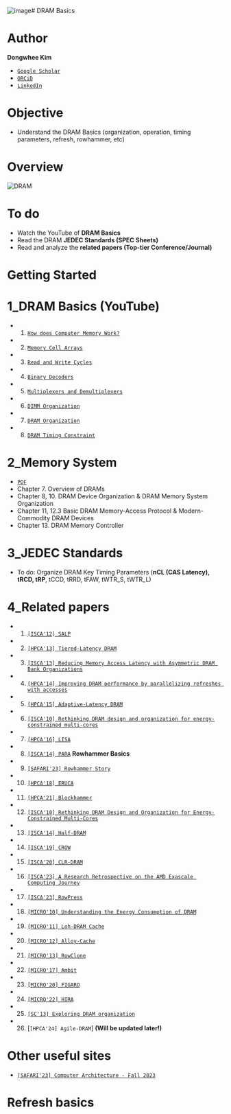 ![image](https://github.com/scalable-arch/DRAM-exercise/assets/62287136/8f13b5c7-091a-491e-bfdb-759d2f2c9844)# DRAM Basics

# Author

**Dongwhee Kim** 

- [```Google Scholar```](https://scholar.google.com/citations?user=8xzqA8YAAAAJ&hl=ko&oi=ao)
- [```ORCiD```](https://orcid.org/0009-0007-1673-1931?fbclid=PAAabkpwNHesKweJ6F2eGZDnFa2sch2211hf6ZY825YKuli5V7lcN7VIfT0CA)
- [```LinkedIn```](https://www.linkedin.com/in/dongwhee-kim-5753a8290)

# Objective
- Understand the DRAM Basics (organization, operation, timing parameters, refresh, rowhammer, etc)

# Overview
![DRAM](https://cdn.ttgtmedia.com/rms/onlineImages/storage_definition-DRAM.jpg)

# To do
- Watch the YouTube of **DRAM Basics**
- Read the DRAM **JEDEC Standards (SPEC Sheets)**
- Read and analyze the **related papers (Top-tier Conference/Journal)**

# Getting Started
  # 1_DRAM Basics (YouTube)
- 1. [```How does Computer Memory Work?```](https://www.youtube.com/watch?v=7J7X7aZvMXQ)
- 2. [```Memory Cell Arrays```](https://www.youtube.com/watch?v=I-9XWtdW_Co)
- 3. [```Read and Write Cycles```](https://www.youtube.com/watch?v=x3jGqOrXXc8)
- 4. [```Binary Decoders```](https://youtu.be/xPCDiEglo98)
- 5. [```Multiplexers and Demultiplexers```](https://youtu.be/jjRTFfZwPLM)
- 6. [```DIMM Organization```](https://youtu.be/Mhqi70OPW0o)
- 7. [```DRAM Organization```](https://www.youtube.com/watch?v=HWw-6SY6VBs&t=955s)
- 8. [```DRAM Timing Constraint```](https://www.youtube.com/watch?v=7STOekOQ_sM&t=830s)

# 2_Memory System
- [```PDF```](https://books.google.co.kr/books?id=SrP3aWed-esC&printsec=copyright&redir_esc=y#v=onepage&q&f=false)
- Chapter 7. Overview of DRAMs
- Chapter 8, 10. DRAM Device Organization & DRAM Memory System Organization
- Chapter 11, 12.3 Basic DRAM Memory-Access Protocol & Modern-Commodity DRAM Devices
- Chapter 13. DRAM Memory Controller
    
 # 3_JEDEC Standards
- To do: Organize DRAM Key Timing Parameters (**nCL (CAS Latency), tRCD, tRP**, tCCD, tRRD, tFAW, tWTR_S, tWTR_L)
  
 # 4_Related papers
- 1. [```[ISCA'12] SALP```](https://dl.acm.org/doi/abs/10.1145/2366231.2337202)
- 2. [```[HPCA'13] Tiered-Latency DRAM```](https://ieeexplore.ieee.org/abstract/document/6522354)
- 3. [```[ISCA'13] Reducing Memory Access Latency with Asymmetric DRAM Bank Organizations```](https://dl.acm.org/doi/abs/10.1145/2485922.2485955)
- 4. [```[HPCA'14] Improving DRAM performance by parallelizing refreshes with accesses```](https://ieeexplore.ieee.org/abstract/document/6835946)
- 5. [```[HPCA'15] Adaptive-Latency DRAM```](https://ieeexplore.ieee.org/abstract/document/7056057)
- 6. [```[ISCA'10] Rethinking DRAM design and organization for energy-constrained multi-cores```](https://dl.acm.org/doi/abs/10.1145/1815961.1815983)
- 7. [```[HPCA'16] LISA```](https://ieeexplore.ieee.org/abstract/document/7446095)
- 8. [```[ISCA'14] PARA```](https://dl.acm.org/doi/abs/10.1145/2678373.2665726) **Rowhammer Basics**
- 9. [```[SAFARI'23] Rowhammer Story```](https://safari.ethz.ch/architecture_seminar/fall2023/lib/exe/fetch.php?media=onur-comparchseminar-fall2023-lecture3-rowhammerstory-afterlecture.pptx)
- 10. [```[HPCA'18] ERUCA```](https://ieeexplore.ieee.org/abstract/document/8327046?casa_token=8BeiJlX4ybwAAAAA:a4fL6fx8xpQItC0CHO8VB89TLi1n6HIYxoT1FXHS4Xn1judk0ZhEJM20skjWH9a2pej-KXs5teY)
- 11. [```[HPCA'21] Blockhammer```](https://ieeexplore.ieee.org/abstract/document/9407238?casa_token=Zmq65LghxmYAAAAA:wCDqnjCYVgrI-SIrqCzB8LlOxJhV1HXt4hByLIl6Le0D88I36dR-Xd8RhMerK7cTxi4QJiJ2NZ8)
- 12. [```[ISCA'10] Rethinking DRAM Design and Organization for Energy-Constrained Multi-Cores```](https://dl.acm.org/doi/abs/10.1145/1815961.1815983?casa_token=j8EpgSzYHMoAAAAA:rtfV6ve36j_oTOz65twmYaAB3WFXjDLCqF0d18EF5X9o5-7gokLCfUSYjYiDhuxNiM-2iTDXCP9GLw)
- 13. [```[ISCA'14] Half-DRAM```](https://dl.acm.org/doi/abs/10.1145/2678373.2665724?casa_token=XiRuG_FZkcUAAAAA:ICwmbryZnLjA9eb2nROxyOc4FQLllO6VAhnq5b9-0nP9AZ19-NES_zOSCTvoNFjWTrhh1YW5_m99mA)
- 14. [```[ISCA'19] CROW```](https://dl.acm.org/doi/abs/10.1145/3307650.3322231?casa_token=s7jHsni4d2EAAAAA:BaJNPiptS36erKY9aBZygXbQBAnQfqneZ8NsvDlQuV0DT2dEufVuBSHBsti5oQqWGPwmSQTXP28dPw)
- 15. [```[ISCA'20] CLR-DRAM```](https://dl.acm.org/doi/abs/10.1109/ISCA45697.2020.00061)
- 16. [```[ISCA'23] A Research Retrospective on the AMD Exascale Computing Journey```](https://dl.acm.org/doi/abs/10.1145/3579371.3589349?casa_token=3tXkFLbf8fwAAAAA:tp1AnhkL56P7LABfd9wmy7BKd7ZnKtwJrLpEGPtnJH369bORZtLl4o0Tlpa3oAGL74cwTiPam4Gohw)
- 17. [```[ISCA'23] RowPress```](https://dl.acm.org/doi/abs/10.1145/3579371.3589063?casa_token=mmmSb24-Tv4AAAAA:PZjx3_FLVTFuofe69QBwDkRBnYXzkBr4qyRX3blBUa4KrOOPDhyxJbtNlworucdN41kqINMfIPVGfA)
- 18. [```[MICRO'10] Understanding the Energy Consumption of DRAM```](https://dl.acm.org/doi/abs/10.1109/MICRO.2010.42)
- 19. [```[MICRO'11] Loh-DRAM Cache```](https://dl.acm.org/doi/abs/10.1145/2155620.2155673?casa_token=RDkt2YlR00MAAAAA:NhLSJy4M0nvyUTU1mO5915MUf5yLMd16lDGYAJa0xnxzBajBw7X9fIzOKLA6AkV64EezSaOJYnehjg)
- 20. [```[MICRO'12] Alloy-Cache```](https://dl.acm.org/doi/abs/10.1109/MICRO.2012.30)
- 21. [```[MICRO'13] RowClone```](https://dl.acm.org/doi/abs/10.1145/2540708.2540725?casa_token=QxUlB-nwgkMAAAAA:63YO5bJ3w9iC6sz2yffiVxKMAQMyILJjlZWZRMWMW1ph2XjCuSHIXlIsNLSub_zQkzQxoK2LCPnJWQ)
- 22. [```[MICRO'17] Ambit```](https://dl.acm.org/doi/abs/10.1145/3123939.3124544)
- 23. [```[MICRO'20] FIGARO```](https://ieeexplore.ieee.org/abstract/document/9251865)
- 24. [```[MICRO'22] HIRA```](https://ieeexplore.ieee.org/abstract/document/9923850?casa_token=RWo-EihE49UAAAAA:b20nJDYcVsRLXeQNo9eDCJgHEiVbaTCTHx0TxwIvkzR7-XOAEptGSzdVAXVeXOS6wVTNlmUGeXA)
- 25. [```[SC'13] Exploring DRAM organization```](https://dl.acm.org/doi/abs/10.1145/2503210.2503215?casa_token=3763j-NWAuMAAAAA:dFw4Dw1bxdi7KkmbZpy0XOdvd4R1hvBkC90wL34giW_DCFdmkYNrs9OxHBbLEMc5c1XqmNJc_U_Yiw) 
- 26. [```[HPCA'24] Agile-DRAM```] **(Will be updated later!)**

# Other useful sites
- [```[SAFARI'23] Computer Architecture - Fall 2023```](https://safari.ethz.ch/architecture/fall2023/doku.php?id=schedule)

# Refresh basics

